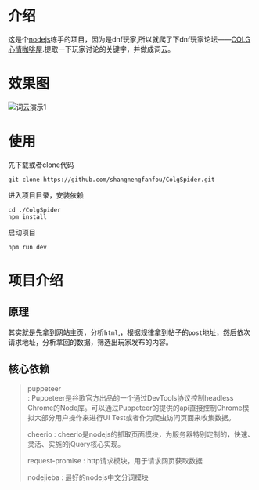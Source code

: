# 介绍
这是个[nodejs](https://nodejs.org/zh-cn/)练手的项目，因为是dnf玩家,所以就爬了下dnf玩家论坛——[COLG心情咖啡屋](https://bbs.colg.cn/forum-171-1.html).提取一下玩家讨论的关键字，并做成词云。

# 效果图

![词云演示1]('./public/images/ciyun.png')
 
# 使用
先下载或者clone代码
```
git clone https://github.com/shangnengfanfou/ColgSpider.git
```
进入项目目录，安装依赖
```
cd ./ColgSpider
npm install
```
启动项目 
```
npm run dev
```
# 项目介绍
## 原理
其实就是先拿到网站主页，分析`html`,，根据规律拿到帖子的`post`地址，然后依次请求地址，分析拿回的数据，筛选出玩家发布的内容。

## 核心依赖
>puppeteer   
 :    Puppeteer是谷歌官方出品的一个通过DevTools协议控制headless Chrome的Node库。可以通过Puppeteer的提供的api直接控制Chrome模拟大部分用户操作来进行UI Test或者作为爬虫访问页面来收集数据。
>
>cheerio
:    cheerio是nodejs的抓取页面模块，为服务器特别定制的，快速、灵活、实施的jQuery核心实现。
>
>request-promise
:    http请求模块，用于请求网页获取数据
>
>nodejieba
:    最好的nodejs中文分词模块
>

